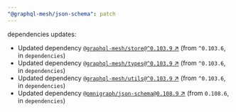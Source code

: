 ```yaml
---
"@graphql-mesh/json-schema": patch
---
```

dependencies updates:
  - Updated dependency [`@graphql-mesh/store@^0.103.9` ↗︎](https://www.npmjs.com/package/@graphql-mesh/store/v/0.103.9) (from `^0.103.6`, in `dependencies`)
  - Updated dependency [`@graphql-mesh/types@^0.103.9` ↗︎](https://www.npmjs.com/package/@graphql-mesh/types/v/0.103.9) (from `^0.103.6`, in `dependencies`)
  - Updated dependency [`@graphql-mesh/utils@^0.103.9` ↗︎](https://www.npmjs.com/package/@graphql-mesh/utils/v/0.103.9) (from `^0.103.6`, in `dependencies`)
  - Updated dependency [`@omnigraph/json-schema@0.108.9` ↗︎](https://www.npmjs.com/package/@omnigraph/json-schema/v/0.108.9) (from `0.108.6`, in `dependencies`)
